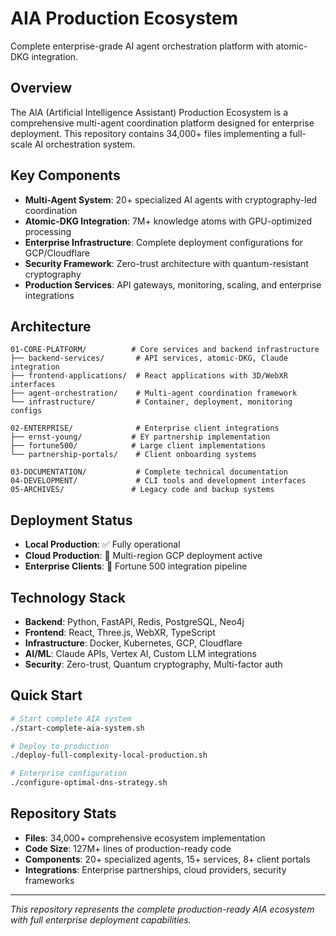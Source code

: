 # AIA Production Ecosystem

Complete enterprise-grade AI agent orchestration platform with atomic-DKG integration.

## Overview
The AIA (Artificial Intelligence Assistant) Production Ecosystem is a comprehensive multi-agent coordination platform designed for enterprise deployment. This repository contains 34,000+ files implementing a full-scale AI orchestration system.

## Key Components
- **Multi-Agent System**: 20+ specialized AI agents with cryptography-led coordination
- **Atomic-DKG Integration**: 7M+ knowledge atoms with GPU-optimized processing
- **Enterprise Infrastructure**: Complete deployment configurations for GCP/Cloudflare
- **Security Framework**: Zero-trust architecture with quantum-resistant cryptography
- **Production Services**: API gateways, monitoring, scaling, and enterprise integrations

## Architecture
```
01-CORE-PLATFORM/          # Core services and backend infrastructure
├── backend-services/       # API services, atomic-DKG, Claude integration
├── frontend-applications/  # React applications with 3D/WebXR interfaces
├── agent-orchestration/    # Multi-agent coordination framework
└── infrastructure/         # Container, deployment, monitoring configs

02-ENTERPRISE/              # Enterprise client integrations
├── ernst-young/           # EY partnership implementation
├── fortune500/            # Large client implementations
└── partnership-portals/    # Client onboarding systems

03-DOCUMENTATION/           # Complete technical documentation
04-DEVELOPMENT/             # CLI tools and development interfaces
05-ARCHIVES/               # Legacy code and backup systems
```

## Deployment Status
- **Local Production**: ✅ Fully operational
- **Cloud Production**: 🔄 Multi-region GCP deployment active
- **Enterprise Clients**: 🎯 Fortune 500 integration pipeline

## Technology Stack
- **Backend**: Python, FastAPI, Redis, PostgreSQL, Neo4j
- **Frontend**: React, Three.js, WebXR, TypeScript
- **Infrastructure**: Docker, Kubernetes, GCP, Cloudflare
- **AI/ML**: Claude APIs, Vertex AI, Custom LLM integrations
- **Security**: Zero-trust, Quantum cryptography, Multi-factor auth

## Quick Start
```bash
# Start complete AIA system
./start-complete-aia-system.sh

# Deploy to production
./deploy-full-complexity-local-production.sh

# Enterprise configuration
./configure-optimal-dns-strategy.sh
```

## Repository Stats
- **Files**: 34,000+ comprehensive ecosystem implementation
- **Code Size**: 127M+ lines of production-ready code
- **Components**: 20+ specialized agents, 15+ services, 8+ client portals
- **Integrations**: Enterprise partnerships, cloud providers, security frameworks

---
*This repository represents the complete production-ready AIA ecosystem with full enterprise deployment capabilities.*